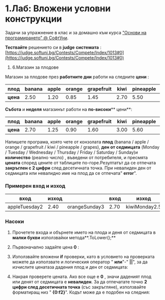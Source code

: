﻿# 1.Лаб: Вложени условни конструкции

Задачи за упражнение в клас и за домашно към курса [&quot;Основи на програмирането&quot; @ СофтУни](https://softuni.bg/courses/programming-basics).

**Тествайте** решението си в **judge**  **системата** :[https://judge.softuni.bg/Contests/Compete/Index/1013#0](https://judge.softuni.bg/Contests/Compete/Index/1013#0)

1. 6.Магазин за плодове

Магазин за плодове през **работните дни** работи на следните **цени** :

| **плод** | **banana** | **apple** | **orange** | **grapefruit** | **kiwi** | **pineapple** | **grapes** |
| --- | --- | --- | --- | --- | --- | --- | --- |
| **цена** | 2.50 | 1.20 | 0.85 | 1.45 | 2.70 | 5.50 | 3.85 |

**Събота** и **неделя** магазинът работи на **по-високи**** цени**:

| **плод** | **banana** | **apple** | **orange** | **grapefruit** | **kiwi** | **pineapple** | **grapes** |
| --- | --- | --- | --- | --- | --- | --- | --- |
| **цена** | 2.70 | 1.25 | 0.90 | 1.60 | 3.00 | 5.60 | 4.20 |

Напишете програма, която чете от конзолата **плод** (banana / apple / orange / grapefruit / kiwi / pineapple / grapes), **ден от седмицата** (Monday / Tuesday / Wednesday / Thursday / Friday / Saturday / Sunday)и **количество** (реално число) , въведени от потребителя, и пресмята **цената** според цените от таблиците по-горе.Резултатът да се отпечата **закръглен с 2 цифри** след десетичната точка. При невалиден ден от седмицата или невалидно име на плод да се отпечата&quot; **error**&quot;.



### Примерен вход и изход

| **вход** | **изход** |   | **вход** | **изход** |   | **вход** | **изход** |   | **вход** | **изход** |   | **вход** | **изход** |
| --- | --- | --- | --- | --- | --- | --- | --- | --- | --- | --- | --- | --- | --- |
| appleTuesday2 | 2.40 | orangeSunday3 | 2.70 | kiwiMonday2.5 | 6.75 | grapesSaturday0.5 | 2.10 | tomatoMonday0.5 | error |

### Насоки

1. Прочетете входа и обърнете името на плода и деня от седмицата в **малки букви** използвайки
метода**.ToLower();**

1. Първоначално задайте цена **0** :

1. Използвайте вложени **if** проверки, като в условието на проверката можете да използвате и логическия оператор &quot; **или**&quot;-&quot; **||**&quot;, за да изчислите ценатаза дадения плод и ден от седмицата:

1. Накрая проверете цената. Ако все още е **0** , значи даденият плод или денят от седмицата е **невалиден**. За да отпечатате точно **2 цифри след десетичната точка** (със закръгляне), използвайте форматиращ низ &quot; **{0:f2}**&quot;. Кодът може да е подобен на следния:

